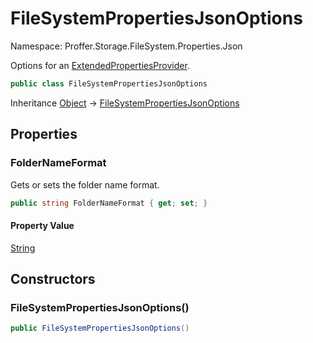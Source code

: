 # FileSystemPropertiesJsonOptions

Namespace: Proffer.Storage.FileSystem.Properties.Json

Options for an [ExtendedPropertiesProvider](./proffer.storage.filesystem.properties.json.internal.extendedpropertiesprovider).

```csharp
public class FileSystemPropertiesJsonOptions
```

Inheritance [Object](https://docs.microsoft.com/en-us/dotnet/api/system.object) → [FileSystemPropertiesJsonOptions](./proffer.storage.filesystem.properties.json.filesystempropertiesjsonoptions)

## Properties

### **FolderNameFormat**

Gets or sets the folder name format.

```csharp
public string FolderNameFormat { get; set; }
```

#### Property Value

[String](https://docs.microsoft.com/en-us/dotnet/api/system.string)<br>

## Constructors

### **FileSystemPropertiesJsonOptions()**



```csharp
public FileSystemPropertiesJsonOptions()
```
